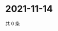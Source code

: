 # 2021-11-14

共 0 条

<!-- BEGIN WEIBO -->
<!-- 最后更新时间 Sun Nov 14 2021 15:00:38 GMT+0800 (China Standard Time) -->

<!-- END WEIBO -->
